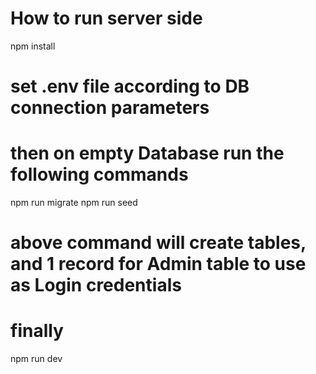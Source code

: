 # How to run server side
npm install

# set .env file according to DB connection parameters

# then on empty Database run the following commands
npm run migrate
npm run seed

# above command will create tables, and 1 record for Admin table to use as Login credentials

# finally
npm run dev